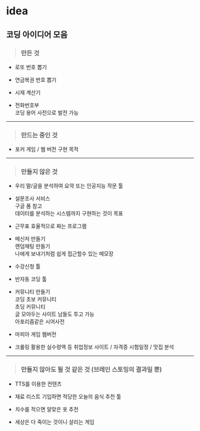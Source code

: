 # idea
## 코딩 아이디어 모음

> ### 만든 것
- 로또 번호 뽑기

- 연금복권 번호 뽑기

- 시재 계산기

- 전화번호부   
코딩 용어 사전으로 발전 가능

* * *
> ### 만드는 중인 것

- 포커 게임 / 웹 버전 구현 목적

* * *
> ### 만들지 않은 것

- 우리 말/글을 분석하여 요약 또는 인공지능 작문 툴

- 설문조사 서비스   
구글 폼 참고   
데이터를 분석하는 시스템까지 구현하는 것이 목표

- 근무표 효율적으로 짜는 프로그램

- 메신저 만들기   
랜덤채팅 만들기   
나에게 보내기처럼 쉽게 접근할수 있는 메모장

- 수강신청 툴

- 반자동 코딩 툴

- 커뮤니티 만들기   
코딩 초보 커뮤니티   
초딩 커뮤니티    
글 모아두는 사이트
남들도 투고 가능   
아포리즘같은 시어사전

- 마피아 게임 웹버전

- 크롤링 활용한 실수령액 등 취업정보 사이트 / 자격증 시험일정 / 맛집 분석

* * *
> ### 만들지 않아도 될 것 같은 것 (브레인 스토밍의 결과일 뿐)

- TTS를 이용한 컨텐츠

- 재료 리스트 기입하면 적당한 오늘의 음식 추천 툴

- 치수를 적으면 알맞은 옷 추천

- 세상은 다 죽이는 것이니 살리는 게임
